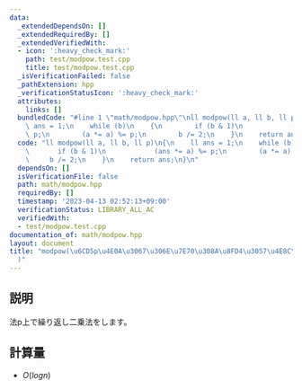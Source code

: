 ```yaml
---
data:
  _extendedDependsOn: []
  _extendedRequiredBy: []
  _extendedVerifiedWith:
  - icon: ':heavy_check_mark:'
    path: test/modpow.test.cpp
    title: test/modpow.test.cpp
  _isVerificationFailed: false
  _pathExtension: hpp
  _verificationStatusIcon: ':heavy_check_mark:'
  attributes:
    links: []
  bundledCode: "#line 1 \"math/modpow.hpp\"\nll modpow(ll a, ll b, ll p)\n{\n    ll\
    \ ans = 1;\n    while (b)\n    {\n        if (b & 1)\n            (ans *= a) %=\
    \ p;\n        (a *= a) %= p;\n        b /= 2;\n    }\n    return ans;\n}\n"
  code: "ll modpow(ll a, ll b, ll p)\n{\n    ll ans = 1;\n    while (b)\n    {\n \
    \       if (b & 1)\n            (ans *= a) %= p;\n        (a *= a) %= p;\n   \
    \     b /= 2;\n    }\n    return ans;\n}\n"
  dependsOn: []
  isVerificationFile: false
  path: math/modpow.hpp
  requiredBy: []
  timestamp: '2023-04-13 02:52:13+09:00'
  verificationStatus: LIBRARY_ALL_AC
  verifiedWith:
  - test/modpow.test.cpp
documentation_of: math/modpow.hpp
layout: document
title: "modpow(\u6CD5p\u4E0A\u3067\u306E\u7E70\u308A\u8FD4\u3057\u4E8C\u4E57\u6CD5\
  )"
---
```


## 説明
法p上で繰り返し二乗法をします。

## 計算量
* $O(log n)$

